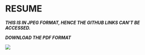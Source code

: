 # RESUME

***THIS IS IN JPEG FORMAT, HENCE THE GITHUB LINKS CAN'T BE ACCESSED.***

***DOWNLOAD THE PDF FORMAT***



![](C:\Users\anusha\Desktop\RESUME\resume_image.jpg)



